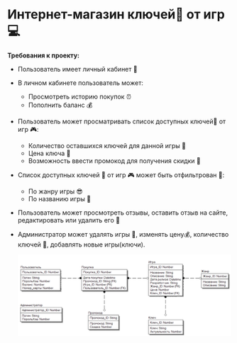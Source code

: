 # Интернет-магазин ключей:key: от игр :computer:
**Требования к проекту:**
* Пользователь имеет личный кабинет :door:
* В личном кабинете пользователь может:
  * Просмотреть историю покупок :alarm_clock:
  * Пополнить баланс :moneybag:
* Пользователь может просматривать список доступных ключей:key: от игр :video_game::
  * Количество оставшихся ключей для данной игры :key:
  * Цена ключа :money_with_wings:
  * Возможность ввести промокод для получения скидки :gift:
* Cписок доступных ключей :key: от игр :video_game: может быть отфильтрован :mag_right::
  * По жанру игры :sunglasses:
  * По названию игры :page_with_curl:
* Пользователь может просмотреть отзывы, оставить отзыв на сайте, редактировать или удалить его :bookmark_tabs:
* Администратор может удалять игры :put_litter_in_its_place:, изменять цену:moneybag:, количество ключей :key:, добавлять новые игры(ключи).

  ![Image](https://github.com/VladislavTolstopyatov/KeysToGames/blob/main/LogicalModel.png)

